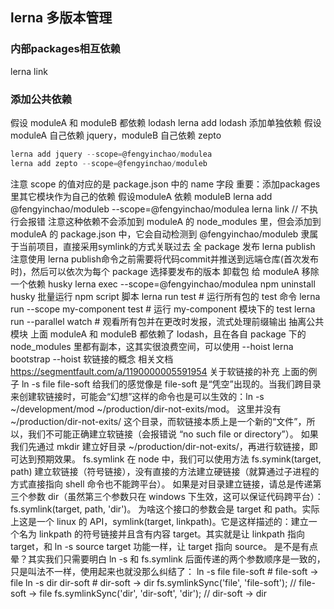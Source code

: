 ## lerna 多版本管理

### 内部packages相互依赖
lerna link

### 添加公共依赖
假设 moduleA 和 moduleB 都依赖 lodash
lerna add lodash
添加单独依赖
假设moduleA 自己依赖 jquery，moduleB 自己依赖 zepto

```javascript
lerna add jquery --scope=@fengyinchao/modulea
lerna add zepto --scope=@fengyinchao/moduleb
```

注意 scope 的值对应的是 package.json 中的 name 字段
重要：添加packages里其它模块作为自己的依赖
假设moduleA 依赖 moduleB
lerna add @fengyinchao/moduleb --scope=@fengyinchao/modulea
lerna link // 不执行会报错
注意这种依赖不会添加到 moduleA 的 node_modules 里，但会添加到 moduleA 的 package.json 中，它会自动检测到 @fengyinchao/moduleb 隶属于当前项目，直接采用symlink的方式关联过去
全 package 发布
lerna publish
注意使用 lerna publish命令之前需要将代码commit并推送到远端仓库(首次发布时)，然后可以依次为每个 package 选择要发布的版本
卸载包
给 moduleA 移除一个依赖 husky
lerna exec --scope=@fengyinchao/modulea  npm uninstall husky
批量运行 npm script 脚本
lerna run test # 运行所有包的 test 命令
lerna run --scope my-component test # 运行 my-component 模块下的 test
lerna run --parallel watch # 观看所有包并在更改时发报，流式处理前缀输出
抽离公共模块
上面 moduleA 和 moduleB 都依赖了 lodash，且在各自 package 下的node_modules 里都有副本，这其实很浪费空间，可以使用 --hoist
lerna bootstrap --hoist
软链接的概念
相关文档
https://segmentfault.com/a/1190000005591954
关于软链接的补充
上面的例子 ln -s file file-soft 给我们的感觉像是 file-soft 是“凭空”出现的。当我们跨目录来创建软链接时，可能会“幻想”这样的命令也是可以生效的：ln -s ~/development/mod ~/production/dir-not-exits/mod。
这里并没有 ~/production/dir-not-exits/ 这个目录，而软链接本质上是一个新的“文件”，所以，我们不可能正确建立软链接（会报错说 “no such file or directory”）。
如果我们先通过 mkdir 建立好目录 ~/production/dir-not-exits/，再进行软链接，即可达到预期效果。
fs.symlink
在 node 中，我们可以使用方法 fs.symink(target, path) 建立软链接（符号链接），没有直接的方法建立硬链接（就算通过子进程的方式直接指向 shell 命令也不能跨平台）。
如果是对目录建立链接，请总是传递第三个参数 dir（虽然第三个参数只在 windows 下生效，这可以保证代码跨平台）：fs.symlink(target, path, 'dir')。
为啥这个接口的参数会是 target 和 path。实际上这是一个 linux 的 API，symlink(target, linkpath)。它是这样描述的：建立一个名为 linkpath 的符号链接并且含有内容 target。其实就是让 linkpath 指向 target，和 ln -s source target 功能一样，让 target 指向 source。
是不是有点晕？其实我们只需要明白 ln -s 和 fs.symlink 后面传递的两个参数顺序是一致的，只是叫法不一样，使用起来也就没那么纠结了：
ln -s file file-soft # file-soft -> file
ln -s dir dir-soft # dir-soft -> dir
fs.symlinkSync('file', 'file-soft'); // file-soft -> file
fs.symlinkSync('dir', 'dir-soft', 'dir'); // dir-soft -> dir
